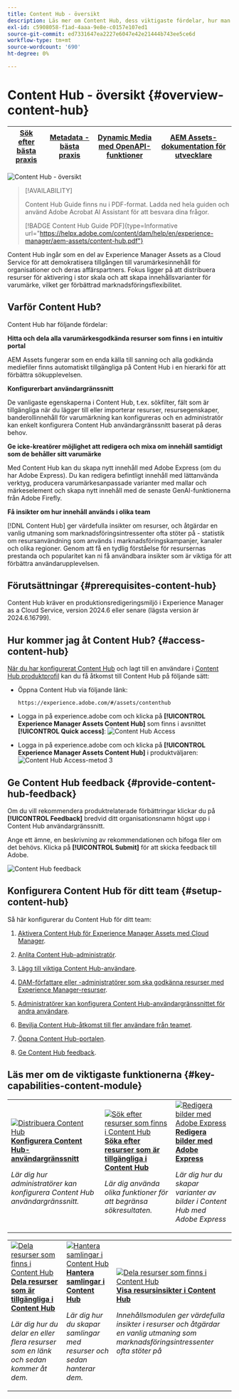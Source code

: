 ```yaml
---
title: Content Hub - översikt
description: Läs mer om Content Hub, dess viktigaste fördelar, hur man får tillgång till det och hur man kan ge feedback kring de alternativ som finns i Content Hub.
exl-id: c5908058-f1ad-4aaa-9e8e-c0157e107ed1
source-git-commit: ed7331647ea2227e6047e42e21444b743ee5ce6d
workflow-type: tm+mt
source-wordcount: '690'
ht-degree: 0%

---
```


# Content Hub - översikt {#overview-content-hub}

| [Sök efter bästa praxis](/help/assets/search-best-practices.md) | [Metadata - bästa praxis](/help/assets/metadata-best-practices.md) | [Dynamic Media med OpenAPI-funktioner](/help/assets/dynamic-media-open-apis-overview.md) | [AEM Assets-dokumentation för utvecklare](https://developer.adobe.com/experience-cloud/experience-manager-apis/) |
| ------------- | --------------------------- |----|-----|

![Content Hub - översikt](assets/content-hub-overview.png)

>[!AVAILABILITY]
>
>Content Hub Guide finns nu i PDF-format. Ladda ned hela guiden och använd Adobe Acrobat AI Assistant för att besvara dina frågor.
>
>[!BADGE Content Hub Guide PDF]{type=Informative url="https://helpx.adobe.com/content/dam/help/en/experience-manager/aem-assets/content-hub.pdf"}

Content Hub ingår som en del av Experience Manager Assets as a Cloud Service för att demokratisera tillgången till varumärkesinnehåll för organisationer och deras affärspartners. Fokus ligger på att distribuera resurser för aktivering i stor skala och att skapa innehållsvarianter för varumärke, vilket ger förbättrad marknadsföringsflexibilitet.

## Varför Content Hub?

Content Hub har följande fördelar:

**Hitta och dela alla varumärkesgodkända resurser som finns i en intuitiv portal**

AEM Assets fungerar som en enda källa till sanning och alla godkända mediefiler finns automatiskt tillgängliga på Content Hub i en hierarki för att förbättra sökupplevelsen.

**Konfigurerbart användargränssnitt**

De vanligaste egenskaperna i Content Hub, t.ex. sökfilter, fält som är tillgängliga när du lägger till eller importerar resurser, resursegenskaper, banderollinnehåll för varumärkning kan konfigureras och en administratör kan enkelt konfigurera Content Hub användargränssnitt baserat på deras behov.

**Ge icke-kreatörer möjlighet att redigera och mixa om innehåll samtidigt som de behåller sitt varumärke**

Med Content Hub kan du skapa nytt innehåll med Adobe Express (om du har Adobe Express). Du kan redigera befintligt innehåll med lättanvända verktyg, producera varumärkesanpassade varianter med mallar och märkeselement och skapa nytt innehåll med de senaste GenAI-funktionerna från Adobe Firefly.

**Få insikter om hur innehåll används i olika team**

[!DNL Content Hub] ger värdefulla insikter om resurser, och åtgärdar en vanlig utmaning som marknadsföringsintressenter ofta stöter på - statistik om resursanvändning som används i marknadsföringskampanjer, kanaler och olika regioner. Genom att få en tydlig förståelse för resursernas prestanda och popularitet kan ni få användbara insikter som är viktiga för att förbättra användarupplevelsen.

## Förutsättningar {#prerequisites-content-hub}

Content Hub kräver en produktionsredigeringsmiljö i Experience Manager as a Cloud Service, version 2024.6 eller senare (lägsta version är 2024.6.16799).

## Hur kommer jag åt Content Hub? {#access-content-hub}

[När du har konfigurerat Content Hub](/help/assets/deploy-content-hub.md) och lagt till en användare i [Content Hub produktprofil](/help/assets/deploy-content-hub.md#content-hub-instance-product-profile) kan du få åtkomst till Content Hub på följande sätt:

* Öppna Content Hub via följande länk:

  `https://experience.adobe.com/#/assets/contenthub`

* Logga in på experience.adobe com och klicka på **[!UICONTROL Experience Manager Assets Content Hub]** som finns i avsnittet **[!UICONTROL Quick access]**:
  ![Content Hub Access](assets/access-content-hub.png)

* Logga in på experience.adobe com och klicka på **[!UICONTROL Experience Manager Assets Content Hub]** i produktväljaren:
  ![Content Hub Access-metod 3](assets/access-content-hub-alternate.png)



## Ge Content Hub feedback {#provide-content-hub-feedback}

Om du vill rekommendera produktrelaterade förbättringar klickar du på **[!UICONTROL Feedback]** bredvid ditt organisationsnamn högst upp i Content Hub användargränssnitt.

Ange ett ämne, en beskrivning av rekommendationen och bifoga filer om det behövs. Klicka på **[!UICONTROL Submit]** för att skicka feedback till Adobe.

![Content Hub feedback](assets/content-hub-feedback.png)

## Konfigurera Content Hub för ditt team {#setup-content-hub}

Så här konfigurerar du Content Hub för ditt team:

1. [Aktivera Content Hub för Experience Manager Assets med Cloud Manager](deploy-content-hub.md#enable-content-hub).

1. [Anlita Content Hub-administratör](deploy-content-hub.md#onboard-content-hub-administrator).

1. [Lägg till viktiga Content Hub-användare](deploy-content-hub.md#onboard-content-hub-consumer-users).

1. [DAM-författare eller -administratörer som ska godkänna resurser med Experience Manager-resurser](approve-assets.md).

1. [Administratörer kan konfigurera Content Hub-användargränssnittet för andra användare](configure-content-hub-ui-options.md).

1. [Bevilja Content Hub-åtkomst till fler användare från teamet](deploy-content-hub.md#onboard-content-hub-consumer-users).

1. [Öppna Content Hub-portalen](#access-content-hub).

1. [Ge Content Hub feedback](#provide-content-hub-feedback).


## Läs mer om de viktigaste funktionerna {#key-capabilities-content-module}

<table>
<td>
   <a href="/help/assets/configure-content-hub-ui-options.md">
   <img alt="Distribuera Content Hub" src="./assets/configure-assets.png" />
   </a>
   <div>
      <a href="/help/assets/configure-content-hub-ui-options.md">
      <strong> Konfigurera Content Hub-användargränssnitt </strong>
      </a>
   </div>
   <p>
      <em>Lär dig hur administratörer kan konfigurera Content Hub användargränssnitt. </em>
   </p>
</td>


<td>
   <a href="/help/assets/search-assets-content-hub.md">
   <img alt="Sök efter resurser som finns i Content Hub" src="./assets/search.png" />
   </a>
   <div>
      <a href="/help/assets/search-assets-content-hub.md">
      <strong> Söka efter resurser som är tillgängliga i Content Hub </strong>
      </a>
   </div>
   <p>
      <em>Lär dig använda olika funktioner för att begränsa sökresultaten.</em>
   </p>
</td>
<td>
   <a href="/help/assets/edit-images-content-hub.md">
   <img alt="Redigera bilder med Adobe Express" src="./assets/edit-images-content-hub.png" />
   </a>
   <div>
      <a href="/help/assets/edit-images-content-hub.md">
      <strong> Redigera bilder med Adobe Express </strong>
      </a>
   </div>
   <p>
      <em>Lär dig hur du skapar varianter av bilder i Content Hub med Adobe Express</em>
   </p>
</td>
</table>
<table>
<td>
   <a href="/help/assets/share-assets-content-hub.md">
   <img alt="Dela resurser som finns i Content Hub" src="./assets/share-assets-banner.png" />
   </a>
   <div>
      <a href="/help/assets/share-assets-content-hub.md">
      <strong>Dela resurser som är tillgängliga i Content Hub</strong>
      </a>
   </div>
   <p>
      <em>Lär dig hur du delar en eller flera resurser som en länk och sedan kommer åt dem.</em>
   </p>
</td>
<td>
   <a href="/help/assets/collections-content-hub.md">
   <img alt="Hantera samlingar i Content Hub" src="./assets/manage-collection.png" />
   </a>
   <div>
      <a href="/help/assets/collections-content-hub.md">
      <strong>Hantera samlingar i Content Hub</strong>
      </a>
   </div>
   <p>
      <em>Lär dig hur du skapar samlingar med resurser och sedan hanterar dem.</em>
   </p>
</td>
<td>
   <a href="/help/assets/insights-content-hub.md">
   <img alt="Dela resurser som finns i Content Hub" src="./assets/asset-insights-banner.jpg" />
   </a>
   <div>
      <a href="/help/assets/insights-content-hub.md">
      <strong>Visa resursinsikter i Content Hub</strong>
      </a>
   </div>
   <p>
      <em> Innehållsmodulen ger värdefulla insikter i resurser och åtgärdar en vanlig utmaning som marknadsföringsintressenter ofta stöter på</em>
   </p>
</td>
</table>
